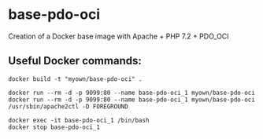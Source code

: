 # base-pdo-oci

Creation of a Docker base image with Apache + PHP 7.2 + PDO_OCI



## Useful Docker commands:
```
docker build -t "myown/base-pdo-oci" .

docker run --rm -d -p 9099:80 --name base-pdo-oci_1 myown/base-pdo-oci
docker run --rm -d -p 9099:80 --name base-pdo-oci_1 myown/base-pdo-oci /usr/sbin/apache2ctl -D FOREGROUND

docker exec -it base-pdo-oci_1 /bin/bash
docker stop base-pdo-oci_1
```
